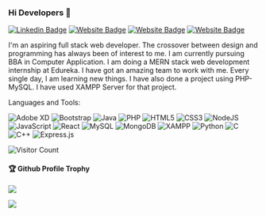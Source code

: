 ### Hi Developers 👋

[![Linkedin Badge](https://img.shields.io/badge/-Sanskruti-blue?style=flat-square&logo=Linkedin&logoColor=white)](https://www.linkedin.com/in/sanskruti-nerlekar-9582401ba/)
[![Website Badge](https://img.shields.io/badge/WebSite-Sanskruti-green)](https://sanskruti28800.github.io/my_profile/)
[![Website Badge](https://img.shields.io/badge/StackOverflow-Sanskruti-yellow)](https://stackoverflow.com/users/17893302/sanskruti-nerlekar)
[![Website Badge](https://img.shields.io/badge/Quora-Sanskruti-red)](https://www.quora.com/profile/Sanskruti-Nerlekar)


I'm an aspiring full stack web developer.
The crossover between design and programming has always been of interest to me. I am currently pursuing BBA in Computer Application. I am doing a MERN stack web development internship at Edureka. I have got an amazing team to work with me. Every single day, I am learning new things. I have also done a project using PHP-MySQL. I have used XAMPP Server for that project.

Languages and Tools: 

<img alt="Adobe XD" src="https://img.shields.io/badge/adobexd-%23FF26BE.svg?style=flat-square&logo=adobexd&logoColor=white"/> <img alt="Bootstrap" src="https://img.shields.io/badge/bootstrap-%23563D7C.svg?style=flat-square&logo=bootstrap&logoColor=white"/> <img alt="Java" src="https://img.shields.io/badge/java-%23ED8B00.svg?style=flat-square&logo=java&logoColor=white"/> <img alt="PHP" src="https://img.shields.io/badge/php-%23777BB4.svg?style=flat-square&logo=php&logoColor=white"/> <img alt="HTML5" src="https://img.shields.io/badge/html5-%23E34F26.svg?style=flat-square&logo=html5&logoColor=white"/> <img alt="CSS3" src="https://img.shields.io/badge/css3-%231572B6.svg?style=flat-square&logo=css3&logoColor=white"/> <img alt="NodeJS" src="https://img.shields.io/badge/node.js%20-%2343853D.svg?style=flat-square&logo=nodejs&logoColor=white"/> <img alt="JavaScript" src="https://img.shields.io/badge/javascript%20-%23323330.svg?style=flat-square&logo=javascript&logoColor=white"/>  <img alt="React" src="https://img.shields.io/badge/react-%2320232a.svg?style=flat-square&logo=react&logoColor=%2361DAFB"/> <img alt="MySQL" src="https://img.shields.io/badge/mysql-D14836?.svg?style=flat-square&logo=mysql&logoColor=white"/> <img alt="MongoDB" src ="https://img.shields.io/badge/MongoDB-%234ea94b.svg?style=flat-square&logo=mongodb&logoColor=white"/>  <img alt="XAMPP" src="https://img.shields.io/badge/xampp-D14836?.svg?style=flat-square&logo=xampp&logoColor=white"/>  <img alt="Python" src="https://img.shields.io/badge/python%20-%2314354C.svg?style=flat-square&logo=python&logoColor=white"/> <img alt="C" src="https://img.shields.io/badge/c%20-%2300599C.svg?style=flat-square&logo=c&logoColor=white"/> <img alt="C++" src="https://img.shields.io/badge/c++%20-%2300599C.svg?style=flat-square&logo=c++&logoColor=white"/>   <img alt="Express.js" src="https://img.shields.io/badge/express.js%20-%23404d59.svg?style=flat-square&logo=expressjs&logoColor=white"/> 



![Visitor Count](https://profile-counter.glitch.me/developer-sanskruti/count.svg)

<div>
  <h4>🏆 Github Profile Trophy</h4>
  <a href="https://github.com/ryo-ma/github-profile-trophy">
    <img src="https://github-profile-trophy.vercel.app/?username=developer-sanskruti&column=7"/>
  </a>
</div>



![](https://activity-graph.herokuapp.com/graph?username=developer-sanskruti&theme=react-dark&area=true)
<!--
**developer-sanskruti/developer-sanskruti** is a ✨ _special_ ✨ repository because its `README.md` (this file) appears on your GitHub profile.

Here are some ideas to get you started:

- 🔭 I’m currently working on ...
- 🌱 I’m currently learning ...
- 👯 I’m looking to collaborate on ...
- 🤔 I’m looking for help with ...
- 💬 Ask me about ...
- 📫 How to reach me: ...
- 😄 Pronouns: ...
- ⚡ Fun fact: .....

-->
